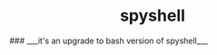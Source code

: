 <h1 style="text-align:center;justify-content:center;">spyshell</h1>
### ___it's an upgrade to bash version of spyshell___

